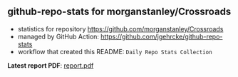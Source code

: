 ## github-repo-stats for morganstanley/Crossroads

- statistics for repository https://github.com/morganstanley/Crossroads
- managed by GitHub Action: https://github.com/jgehrcke/github-repo-stats
- workflow that created this README: `Daily Repo Stats Collection`

**Latest report PDF**: [report.pdf](https://github.com/morganstanley/.github/raw/github-repo-stats/morganstanley/Crossroads/latest-report/report.pdf)

